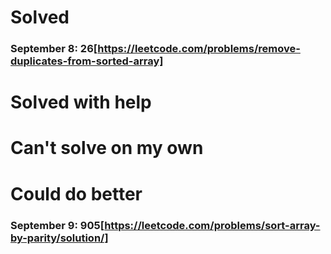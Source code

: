 # Solved
### September 8: 26[https://leetcode.com/problems/remove-duplicates-from-sorted-array]

# Solved with help

# Can't solve on my own

# Could do better
### September 9: 905[https://leetcode.com/problems/sort-array-by-parity/solution/]
